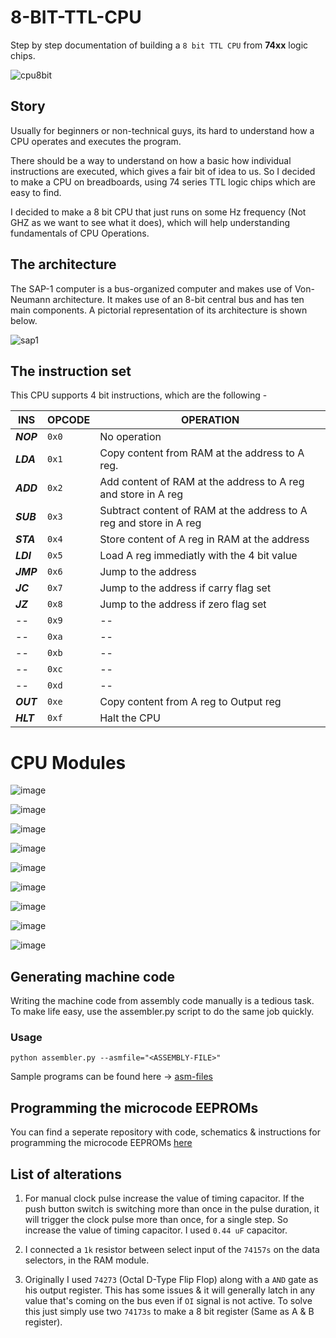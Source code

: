 # 8-BIT-TTL-CPU
Step by step documentation of building a `8 bit TTL CPU` from **74xx** logic chips.

![cpu8bit](https://github.com/YashIndane/8-BIT-TTL-CPU/assets/53041219/f67a7bfb-0adb-4b5d-b1a2-f94aeea5fe68)

## Story

Usually for beginners or non-technical guys, its hard to understand how a CPU operates and executes the program. 

There should be a way to understand on how a basic how individual instructions are executed, which gives a fair bit of idea to us. So I decided to make a CPU on breadboards, using 74 series TTL logic chips which are easy to find.

I decided to make a 8 bit CPU that just runs on some Hz frequency (Not GHZ as we want to see what it does), which will help understanding fundamentals of CPU Operations.

## The architecture

The SAP-1 computer is a bus-organized computer and makes use of Von-Neumann architecture. It makes use of an 8-bit central bus and has ten main components. A pictorial representation of its architecture is shown below.

![sap1](https://github.com/YashIndane/8-BIT-TTL-CPU/assets/53041219/2bd9e97f-3501-4db6-a8cf-751ad2ebf2c7)


## The instruction set

This CPU supports 4 bit instructions, which are the following -

| INS       | OPCODE |  OPERATION |
|-----------|--------|------------|
| ***NOP*** | `0x0` | No operation |
| ***LDA*** | `0x1` | Copy content from RAM at the address to A reg. |
| ***ADD*** | `0x2` | Add content of RAM at the address to A reg and store in A reg |
| ***SUB*** | `0x3` | Subtract content of RAM at the address to A reg and store in A reg |
| ***STA*** | `0x4` | Store content of A reg in RAM at the address |
| ***LDI*** | `0x5` | Load A reg immediatly with the 4 bit value |
| ***JMP*** | `0x6` | Jump to the address |
| ***JC***  | `0x7` | Jump to the address if carry flag set |
| ***JZ***  | `0x8` | Jump to the address if zero flag set |
| --        | `0x9` | -- |
| --        | `0xa` | -- |
| --        | `0xb` | -- |
| --        | `0xc` | -- |
| --        | `0xd` | -- |
| ***OUT*** | `0xe` | Copy content from A reg to Output reg |
| ***HLT*** | `0xf` | Halt the CPU |

# CPU Modules

![image](https://github.com/user-attachments/assets/59a3a1da-c59a-4629-928a-780586bfe753)

![image](https://github.com/user-attachments/assets/d96afba4-e87f-4277-bf62-599c0e1126d7)

![image](https://github.com/user-attachments/assets/73b313e4-c2ca-47e2-b384-e4c30146b22e)

![image](https://github.com/user-attachments/assets/b2cd7761-987c-4059-94c4-66c110ba98b1)

![image](https://github.com/user-attachments/assets/785bd5b5-84e3-4bc1-8edc-4ed7fac863c1)

![image](https://github.com/user-attachments/assets/6378d678-908b-4671-a33f-8a99f69fbdfb)

![image](https://github.com/user-attachments/assets/cf809aed-987d-4dc2-a588-3112bd978758)

![image](https://github.com/user-attachments/assets/0daf68ba-2966-4ad4-bc9a-2a99baeef4db)

![image](https://github.com/user-attachments/assets/b80576a2-68b5-4375-9f80-3dc473e3803a)

## Generating machine code

Writing the machine code from assembly code manually is a tedious task. To make life easy, use the assembler.py script to do the same job quickly.

### Usage
```
python assembler.py --asmfile="<ASSEMBLY-FILE>"
```

Sample programs can be found here -> [asm-files](https://github.com/YashIndane/8-BIT-TTL-CPU/tree/main/asm-files)

## Programming the microcode EEPROMs

You can find a seperate repository with code, schematics & instructions for programming the microcode EEPROMs [here](https://github.com/YashIndane/rpi-eeprom-programmer)

## List of alterations

1. For manual clock pulse increase the value of timing capacitor. If the push button switch is switching more than once in the pulse duration, it will trigger the clock pulse more than once, for a single step. So increase the value of timing capacitor. I used ```0.44 uF``` capacitor.

2. I connected a ```1k``` resistor between select input of the ```74157s``` on the data selectors, in the RAM module.

3. Originally I used ```74273``` (Octal D-Type Flip Flop) along with a ```AND``` gate as his output register. This has some issues & it will generally latch in any value that's coming on the bus even if ```OI``` signal is not active. To solve this just simply use two ```74173s``` to make a 8 bit register (Same as A & B register).
